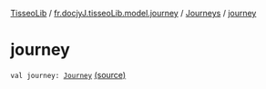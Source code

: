 [TisseoLib](../../index.md) / [fr.docjyJ.tisseoLib.model.journey](../index.md) / [Journeys](index.md) / [journey](./journey.md)

# journey

`val journey: `[`Journey`](../-journey/index.md) [(source)](https://github.com/docjyJ/TisseoLib/tree/master/src/main/kotlin/fr/docjyJ/tisseoLib/model/journey/Journeys.kt#L4)